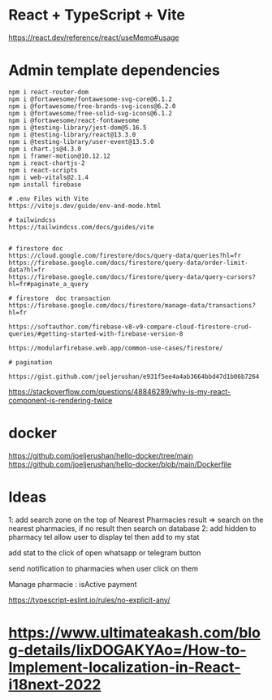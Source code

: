 # React + TypeScript + Vite
https://react.dev/reference/react/useMemo#usage

# Admin template dependencies
	npm i react-router-dom
	npm i @fortawesome/fontawesome-svg-core@6.1.2
	npm i @fortawesome/free-brands-svg-icons@6.2.0
	npm i @fortawesome/free-solid-svg-icons@6.1.2
	npm i @fortawesome/react-fontawesome
	npm i @testing-library/jest-dom@5.16.5
	npm i @testing-library/react@13.3.0
	npm i @testing-library/user-event@13.5.0
	npm i chart.js@4.3.0
	npm i framer-motion@10.12.12
	npm i react-chartjs-2
	npm i react-scripts
	npm i web-vitals@2.1.4
	npm install firebase

	# .env Files with Vite
	https://vitejs.dev/guide/env-and-mode.html

	# tailwindcss
	https://tailwindcss.com/docs/guides/vite


	# firestore doc
	https://cloud.google.com/firestore/docs/query-data/queries?hl=fr
	https://firebase.google.com/docs/firestore/query-data/order-limit-data?hl=fr
	https://firebase.google.com/docs/firestore/query-data/query-cursors?hl=fr#paginate_a_query

	# firestore  doc transaction 
	https://firebase.google.com/docs/firestore/manage-data/transactions?hl=fr

	https://softauthor.com/firebase-v8-v9-compare-cloud-firestore-crud-queries/#getting-started-with-firebase-version-8

	https://modularfirebase.web.app/common-use-cases/firestore/

	# pagination

	https://gist.github.com/joeljerushan/e931f5ee4a4ab3664bbd47d1b06b7264



https://stackoverflow.com/questions/48846289/why-is-my-react-component-is-rendering-twice


# docker 
https://github.com/joeljerushan/hello-docker/tree/main
https://github.com/joeljerushan/hello-docker/blob/main/Dockerfile


# Ideas
1: add search zone on the top of Nearest Pharmacies result
  => search on the nearest pharmacies, if no result then search on database
2: add hidden to pharmacy tel
   allow user to display tel then add to my stat

   add stat to the click of open whatsapp or telegram button

   send notification to pharmacies when user click on them

Manage pharmacie :
    isActive
	payment


https://typescript-eslint.io/rules/no-explicit-any/

# https://www.ultimateakash.com/blog-details/IixDOGAKYAo=/How-to-Implement-localization-in-React-i18next-2022